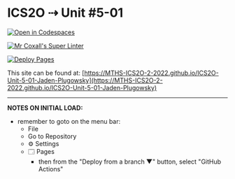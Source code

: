 # ICS2O ⇢ Unit #5-01

[![Open in Codespaces](https://classroom.github.com/assets/launch-codespace-7f7980b617ed060a017424585567c406b6ee15c891e84e1186181d67ecf80aa0.svg)](https://classroom.github.com/open-in-codespaces?assignment_repo_id=11003118)

[![Mr Coxall's Super Linter](https://github.com/MTHS-ICS2O-2-2022/ICS2O-Unit-5-01-Jaden-Plugowsky/workflows/Mr%20Coxall's%20Super%20Linter/badge.svg)](https://github.com/MTHS-ICS2O-2-2022/ICS2O-Unit-5-01-Jaden-Plugowsky/actions)

[![Deploy Pages](https://github.com/MTHS-ICS2O-2-2022/ICS2O-Unit-5-01-Jaden-Plugowsky/workflows/Deploy%20Pages/badge.svg)](https://github.com/MTHS-ICS2O-2-2022/ICS2O-Unit-5-01-Jaden-Plugowsky/actions)

This site can be found at: [https://MTHS-ICS2O-2-2022.github.io/ICS2O-Unit-5-01-Jaden-Plugowsky](https://MTHS-ICS2O-2-2022.github.io/ICS2O-Unit-5-01-Jaden-Plugowsky)

---

**NOTES ON INITIAL LOAD:**
- remember to goto on the menu bar:
  - File
  - Go to Repository
  - ⚙ Settings
  - 🗔 Pages
    - then from the "Deploy from a branch ▼" button, select "GitHub Actions"
